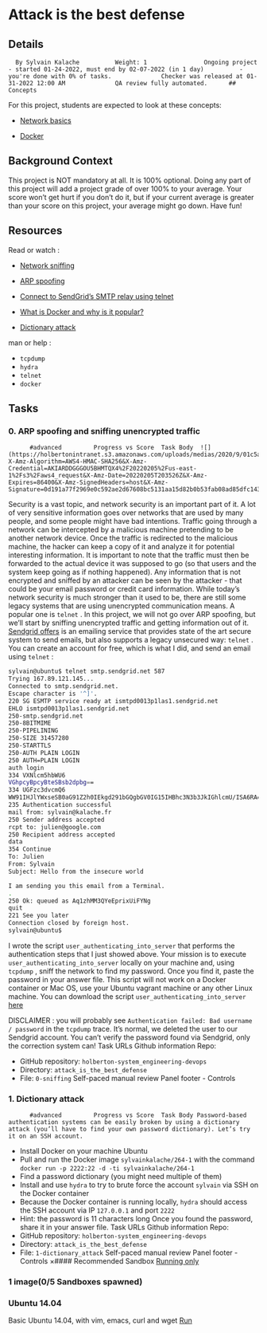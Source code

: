 # Attack is the best defense
## Details
      By Sylvain Kalache          Weight: 1                Ongoing project - started 01-24-2022, must end by 02-07-2022 (in 1 day)          - you're done with 0% of tasks.              Checker was released at 01-31-2022 12:00 AM              QA review fully automated.      ## Concepts
For this project, students are expected to look at these concepts:
* [Network basics](https://intranet.hbtn.io/concepts/33) 

* [Docker](https://intranet.hbtn.io/concepts/65) 

## Background Context
This project is NOT mandatory  at all. It is 100% optional. Doing any part of this project will add a project grade of over 100% to your average. Your score won’t get hurt if you don’t do it, but if your current average is greater than your score on this project, your average might go down. Have fun!
## Resources
Read or watch :
* [Network sniffing](https://intranet.hbtn.io/rltoken/0LIY07HGzUWgldJicE7iCQ) 

* [ARP spoofing](https://intranet.hbtn.io/rltoken/5lwTtJQfvyQQsqyjkmi6JA) 

* [Connect to SendGrid’s SMTP relay using telnet](https://intranet.hbtn.io/rltoken/qJmJY6H--L_OtHOS8xwflQ) 

* [What is Docker and why is it popular?](https://intranet.hbtn.io/rltoken/WSPfahVAoZLfsIVa0mDyeQ) 

* [Dictionary attack](https://intranet.hbtn.io/rltoken/nxnO-3amDO8L_BbFI4KOYw) 

man or help :
*  ` tcpdump ` 
*  ` hydra ` 
*  ` telnet ` 
*  ` docker ` 
## Tasks
### 0. ARP spoofing and sniffing unencrypted traffic
          #advanced         Progress vs Score  Task Body  ![](https://holbertonintranet.s3.amazonaws.com/uploads/medias/2020/9/01c5a1e3f29d290b188d34be5cf534d3255058a7.png?X-Amz-Algorithm=AWS4-HMAC-SHA256&X-Amz-Credential=AKIARDDGGGOU5BHMTQX4%2F20220205%2Fus-east-1%2Fs3%2Faws4_request&X-Amz-Date=20220205T203526Z&X-Amz-Expires=86400&X-Amz-SignedHeaders=host&X-Amz-Signature=0d191a77f2969e0c592ae2d67608bc5131aa15d82b0b53fab08ad85dfc143dbe) 

Security is a vast topic, and network security is an important part of it. A lot of very sensitive information goes over networks that are used by many people, and some people might have bad intentions. Traffic going through a network can be intercepted by a malicious machine pretending to be another network device. Once the traffic is redirected to the malicious machine, the hacker can keep a copy of it and analyze it for potential interesting information. It is important to note that the traffic must then be forwarded to the actual device it was supposed to go (so that users and the system keep going as if nothing happened).
Any information that is not encrypted and sniffed by an attacker can be seen by the attacker - that could be your email password or credit card information. While today’s network security is much stronger than it used to be, there are still some legacy systems that are using unencrypted communication means. A popular one is   ` telnet `  .
In this project, we will not go over ARP spoofing, but we’ll start by sniffing unencrypted traffic and getting information out of it.
[Sendgrid offers](https://intranet.hbtn.io/rltoken/oDy03DMGmlBnuQ3CjFD7Zg) 
  is an emailing service that provides state of the art secure system to send emails, but also supports a legacy unsecured way:   ` telnet `  . You can create an account for free, which is what I did, and send an email using   ` telnet `  :
```bash
sylvain@ubuntu$ telnet smtp.sendgrid.net 587
Trying 167.89.121.145...
Connected to smtp.sendgrid.net.
Escape character is '^]'.
220 SG ESMTP service ready at ismtpd0013p1las1.sendgrid.net
EHLO ismtpd0013p1las1.sendgrid.net
250-smtp.sendgrid.net
250-8BITMIME
250-PIPELINING
250-SIZE 31457280
250-STARTTLS
250-AUTH PLAIN LOGIN
250 AUTH=PLAIN LOGIN
auth login           
334 VXNlcm5hbWU6
VGhpcyBpcyBteSBsb2dpbg==
334 UGFzc3dvcmQ6
WW91IHJlYWxseSB0aG91Z2h0IEkgd291bGQgbGV0IG15IHBhc3N3b3JkIGhlcmU/ISA6RA==
235 Authentication successful
mail from: sylvain@kalache.fr
250 Sender address accepted
rcpt to: julien@google.com
250 Recipient address accepted
data
354 Continue
To: Julien
From: Sylvain
Subject: Hello from the insecure world

I am sending you this email from a Terminal.
.
250 Ok: queued as Aq1zhMM3QYeEprixUiFYNg
quit
221 See you later
Connection closed by foreign host.
sylvain@ubuntu$ 

```
I wrote the script   ` user_authenticating_into_server `   that performs the authentication steps that I just showed above. Your mission is to execute    ` user_authenticating_into_server `   locally on your machine and, using   ` tcpdump `  , sniff the network to find my password. Once you find it, paste the password in your answer file.  This script will not work on a Docker container or Mac OS, use your Ubuntu vagrant machine or any other Linux machine.
You can download the script   ` user_authenticating_into_server `  [here](https://intranet.hbtn.io/rltoken/GzCvsJxgywK6TKkfwTF3RQ) 

DISCLAIMER : you will probably see   ` Authentication failed: Bad username / password `   in the   ` tcpdump `   trace. It’s normal, we deleted the user to our Sendgrid account. You can’t verify the password found via Sendgrid, only the correction system can!
 Task URLs  Github information Repo:
* GitHub repository:  ` holberton-system_engineering-devops ` 
* Directory:  ` attack_is_the_best_defense ` 
* File:  ` 0-sniffing ` 
 Self-paced manual review  Panel footer - Controls 
### 1. Dictionary attack
          #advanced         Progress vs Score  Task Body Password-based authentication systems can be easily broken by using a dictionary attack (you’ll have to find your own password dictionary). Let’s try it on an SSH account.
* Install Docker on your machine Ubuntu
* Pull and run the Docker image  ` sylvainkalache/264-1 `  with the command  ` docker run -p 2222:22 -d -ti sylvainkalache/264-1 ` 
* Find a password dictionary (you might need multiple of them)
* Install and use  ` hydra `  to try to brute force the account  ` sylvain `  via SSH on the Docker container
* Because the Docker container is running locally,  ` hydra `  should access the SSH account via IP  ` 127.0.0.1 `  and port  ` 2222 ` 
* Hint: the password is 11 characters long
Once you found the password, share it in your answer file.
 Task URLs  Github information Repo:
* GitHub repository:  ` holberton-system_engineering-devops ` 
* Directory:  ` attack_is_the_best_defense ` 
* File:  ` 1-dictionary_attack ` 
 Self-paced manual review  Panel footer - Controls 
×#### Recommended Sandbox
[Running only]() 
### 1 image(0/5 Sandboxes spawned)
### Ubuntu 14.04
Basic Ubuntu 14.04, with vim, emacs, curl and wget
[Run]() 
